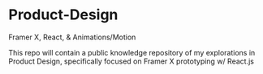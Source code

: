 # Product-Design
Framer X, React, &amp; Animations/Motion

This repo will contain a public knowledge repository of my explorations in Product Design, specifically focused on Framer X prototyping w/ React.js
